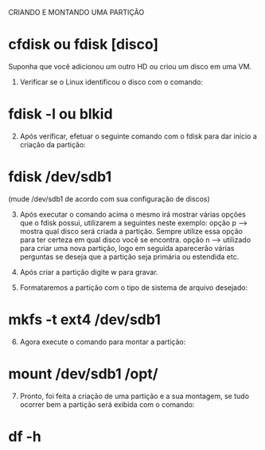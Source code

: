 CRIANDO E MONTANDO UMA PARTIÇÃO
# cfdisk ou fdisk [disco]
Suponha que você adicionou um outro HD ou criou um disco em uma VM.

1. Verificar se o Linux identificou o disco com o comando:

# fdisk -l ou blkid

2. Após verificar, efetuar o seguinte comando com o fdisk para dar início a criação da partição:

# fdisk /dev/sdb1

(mude /dev/sdb1 de acordo com sua configuração de discos)

3. Após executar o comando acima o mesmo irá mostrar várias opções que o fdisk possui, utilizarem a seguintes neste exemplo:
opção p --> mostra qual disco será criada a partição. Sempre utilize essa opção para ter certeza em qual disco você se encontra.
opção n --> utilizado para criar uma nova partição, logo em seguida aparecerão várias perguntas se deseja que a partição seja primária ou estendida etc.

4. Após criar a partição digite w para gravar.

5. Formataremos a partição com o tipo de sistema de arquivo desejado:

# mkfs -t ext4 /dev/sdb1

6. Agora execute o comando para montar a partição:

# mount /dev/sdb1 /opt/

7. Pronto, foi feita a criação de uma partição e a sua montagem, se tudo ocorrer bem a partição será exibida com o comando:

# df -h
